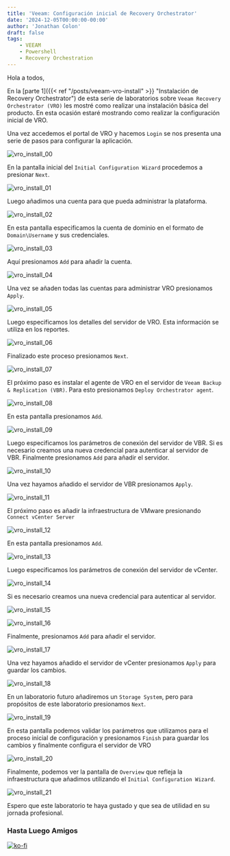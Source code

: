 ```yaml
---
title: 'Veeam: Configuración inicial de Recovery Orchestrator'
date: '2024-12-05T00:00:00-00:00'
author: 'Jonathan Colon'
draft: false
tags:
    - VEEAM
    - Powershell
    - Recovery Orchestration
---
```


Hola a todos,

En la [parte 1]({{< ref "/posts/veeam-vro-install" >}} "Instalación de Recovery Orchestrator") de esta serie de laboratorios sobre `Veeam Recovery Orchestrator (VRO)` les mostré como realizar una instalación básica del producto. En esta ocasión estaré mostrando como realizar la configuración inicial de VRO.

Una vez accedemos el portal de VRO y hacemos `Login` se nos presenta una serie de pasos para configurar la aplicación.

![vro_install_00](/img/2024/vro_initial_config/vbo_initial_config_00.webp)

En la pantalla inicial del `Initial Configuration Wizard` procedemos a presionar `Next`.

![vro_install_01](/img/2024/vro_initial_config/vbo_initial_config_01.webp)

Luego añadimos una cuenta para que pueda administrar la plataforma.

![vro_install_02](/img/2024/vro_initial_config/vbo_initial_config_02.webp)

En esta pantalla especificamos la cuenta de dominio en el formato de `Domain\Username` y sus credenciales.

![vro_install_03](/img/2024/vro_initial_config/vbo_initial_config_03.webp)

Aquí presionamos `Add` para añadir la cuenta.

![vro_install_04](/img/2024/vro_initial_config/vbo_initial_config_04.webp)

Una vez se añaden todas las cuentas para administrar VRO presionamos `Apply`.

![vro_install_05](/img/2024/vro_initial_config/vbo_initial_config_05.webp)

Luego especificamos los detalles del servidor de VRO. Esta información se utiliza en los reportes.

![vro_install_06](/img/2024/vro_initial_config/vbo_initial_config_06.webp)

Finalizado este proceso presionamos `Next`.

![vro_install_07](/img/2024/vro_initial_config/vbo_initial_config_07.webp)

El próximo paso es instalar el agente de VRO en el servidor de `Veeam Backup & Replication (VBR)`. Para esto presionamos `Deploy Orchestrator agent`.

![vro_install_08](/img/2024/vro_initial_config/vbo_initial_config_08.webp)

En esta pantalla presionamos `Add`.

![vro_install_09](/img/2024/vro_initial_config/vbo_initial_config_09.webp)

Luego especificamos los parámetros de conexión del servidor de VBR. Si es necesario creamos una nueva credencial para autenticar al servidor de VBR. Finalmente presionamos `Add` para añadir el servidor.

![vro_install_10](/img/2024/vro_initial_config/vbo_initial_config_10.webp)

Una vez hayamos añadido el servidor de VBR presionamos `Apply`.

![vro_install_11](/img/2024/vro_initial_config/vbo_initial_config_11.webp)

El próximo paso es añadir la infraestructura de VMware presionando `Connect vCenter Server`

![vro_install_12](/img/2024/vro_initial_config/vbo_initial_config_12.webp)

En esta pantalla presionamos `Add`.

![vro_install_13](/img/2024/vro_initial_config/vbo_initial_config_13.webp)

Luego especificamos los parámetros de conexión del servidor de vCenter.

![vro_install_14](/img/2024/vro_initial_config/vbo_initial_config_14.webp)

Si es necesario creamos una nueva credencial para autenticar al servidor.

![vro_install_15](/img/2024/vro_initial_config/vbo_initial_config_15.webp)

![vro_install_16](/img/2024/vro_initial_config/vbo_initial_config_16.webp)

Finalmente, presionamos `Add` para añadir el servidor.

![vro_install_17](/img/2024/vro_initial_config/vbo_initial_config_17.webp)

Una vez hayamos añadido el servidor de vCenter presionamos `Apply` para guardar los cambios.

![vro_install_18](/img/2024/vro_initial_config/vbo_initial_config_18.webp)

En un laboratorio futuro añadiremos un `Storage System`, pero para propósitos de este laboratorio presionamos `Next`.

![vro_install_19](/img/2024/vro_initial_config/vbo_initial_config_19.webp)

En esta pantalla podemos validar los parámetros que utilizamos para el proceso inicial de configuración y presionamos `Finish` para guardar los cambios y finalmente configura el servidor de VRO

![vro_install_20](/img/2024/vro_initial_config/vbo_initial_config_20.webp)

Finalmente, podemos ver la pantalla de `Overview` que refleja la infraestructura que añadimos utilizando el `Initial Configuration Wizard`.

![vro_install_21](/img/2024/vro_initial_config/vbo_initial_config_21.webp)

Espero que este laboratorio te haya gustado y que sea de utilidad en su jornada profesional.

### Hasta Luego Amigos

[![ko-fi](https://ko-fi.com/img/githubbutton_sm.svg)](https://ko-fi.com/F1F8DEV80)
